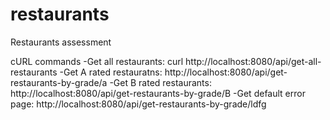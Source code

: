 # restaurants
Restaurants assessment

cURL commands
-Get all restaurants: curl http://localhost:8080/api/get-all-restaurants
-Get A rated restauratns: http://localhost:8080/api/get-restaurants-by-grade/a
-Get B rated restaurants: http://localhost:8080/api/get-restaurants-by-grade/B
-Get default error page: http://localhost:8080/api/get-restaurants-by-grade/ldfg

